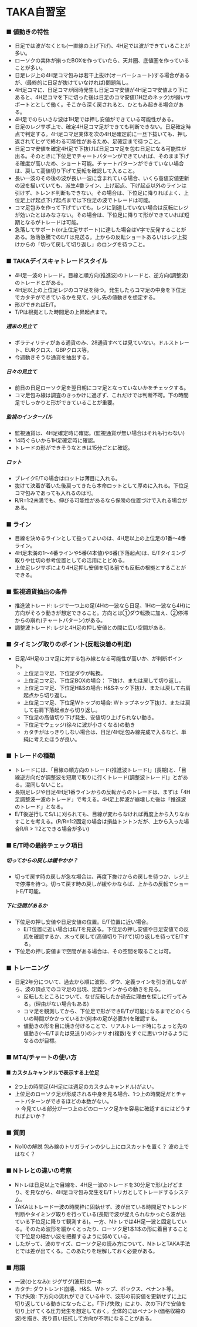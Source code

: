 # TAKA自習室  

### ■ 値動きの特性  
- 日足では波がなくとも(一直線の上げ下げ)、4H足では波ができていることが多い。  
- ローソクの実体が揃ったBOXを作っていたら、天井圏、底値圏を作っていることが多い。  
- 日足レジ上の4H足コマ包みは若干上抜け(オーバーシュート)する場合があるが、(最終的に日足が抜けていなければ)問題無し。  
- 4H足コマに、日足コマが同時発生し日足コマ安値が4H足コマ安値より下にあると、4H足コマを下に切った後は日足のコマ安値(1H足のネック)が弱いサポートととして働く。そこから深く戻されると、ひともみ起きる場合がある。  
- 4H足でのちいさな波は1H足では押し安値ができている可能性がある。  
- 日足のレジサポ上で、確定4H足コマ足ができても判断できない。日足確定時点で判定する。4H足コマ足実体を次の4H足確定前に一旦下抜いても、押し返されてヒゲで終わる可能性があるため、足確定まで待つこと。 
- 日足コマ安値を確定4H足で下抜けば日足コマ足を包む日足になる可能性が出る。そのときに下位足でチャートパターンができていれば、そのまま下げる確度が高いため、ショート可能。チャートパターンができていない場合は、戻して高値切り下げて反転を確認して入ること。
- 長い一波のその後の波が長い一波に含まれている場合、いくら高値安値更新の波を描いていても、派生4番ライン、上げ起点、下げ起点以外のラインは引けず、トレンド判断もできない。その場合は、下位足に降りればよく、上位足上げ起点下げ起点までは下位足の波でトレードは可能。
- コマ足包みを作って下げていても。レジに到達していない場合は反転にレジが効いたとはみなさない。その場合は、下位足に降りて形ができていれば短期となるがトレードは可能。
- 急落してサポート(or上位足サポート)に達した場合はV字で反発することがある。急落急騰でのE/Tは見送る。上からの反転ショートあるいはレジ上抜けからの「切って戻して切り返し」のロングを待つこと。
### ■ TAKAデイスキャトレードスタイル  
- 4H足一波のトレード。目線と順方向(推進波)のトレードと、逆方向(調整波)のトレードとがある。
- 4H足以上の上位足レジのコマ足を待つ。発生したらコマ足の中身を下位足でカタチができているかを見て、少し先の値動きを想定する。  
- 形ができればE/T。
- T/Pは根拠とした時間足の上昇起点まで。
##### 週末の見立て  
  - ボラティリティがある通貨のみ、28通貨すべては見ていない。ドルストレート、EURクロス、GBPクロス等。  
  - 今週動きそうな通貨を抽出する。 
##### 日々の見立て  
- 前日の日足ローソク足を翌日朝にコマ足となっていないかをチェックする。  
- コマ足包み線は調査のきっかけに過ぎず、これだけでは判断不可。下の時間足でしっかりと形ができていることが重要。  
##### 監視のインターバル  
- 監視通貨は、4H足確定時に確認。(監視通貨が無い場合はそれも行わない)  
- 14時ぐらいから1H足確定時に確認。  
- トレードの形ができそうなときは15分ごとに確認。
##### ロット  
- ブレイクE/Tの場合はロットは薄目に入れる。  
- 抜けて決着が着いた後戻ってきたら本命ロットとして厚めに入れる。下位足コマ包みであっても入れるのは可。  
- R/R=1:2未満でも、伸びる可能性があるなら保険の位置づけで入れる場合がある。  
### ■ ライン
- 目線を決めるラインとして扱ってよいのは、4H足以上の上位足の1番～4番ライン。
- 4H足未満の1～4番ラインや5番(4本値)や6番(下落起点)は、E/Tタイミング取りや仕切の参考位置としての活用にとどめる。
- 上位足レジサポにより4H足押し安値を切る前でも反転の根拠とすることができる。
### ■ 監視通貨抽出の条件  
- 推進波トレード: レジで一つ上の足(4Hの一波なら日足、1Hの一波なら4H)に方向がそろう動きが想定できること。方向とは①ダウ転換に加え、②停滞からの崩れ(チャートパターン)がある。  
- 調整波トレード: レジと4H足の押し安値との間に広い空間がある。
### ■ タイミング取りのポイント(反転決着の判定)  
- 日足/4H足のコマ足に対する包み線となる可能性が高いか、が判断ポイント。  
  - 上位足コマ足、下位足ダウが転換。  
  - 上位足コマ足、下位足BOXの場合： 下抜け、または戻して切り返し。  
  - 上位足コマ足、下位足H&Sの場合: H&Sネック下抜け、または戻して右肩起点から切り返し。  
  - 上位足コマ足、下位足Wトップの場合: Wトップネック下抜け、または戻して右肩下落起点から切り返し。  
  - 下位足の高値切り下げ発生、安値切り上げられない動き。  
  - 下位足でウェッジ(徐々に波が小さくなる)の動き  
  - カタチがはっきりしない場合は、日足/4H足包み線完成で入るなど、単純に考えたほうが良い。  
### ■ トレードの種類
- トレードには、「目線の順方向のトレード(推進波トレード)」(長期)と、「目線逆方向だが調整波を短期で取りに行くトレード(調整波トレード)」とがある。混同しないこと。
- 長期足レジや日足4H足1番ラインからの反転からのトレードは、まずは「4H足調整波一波のトレード」で考える。4H足上昇波が崩壊した後は「推進波のトレード」となる。
- E/T後逆行してS/Lに刈られても、目線が変わらなければ再度上から入りなおすことを考える。(R/R=1:2固定の場合は損益トントンだが、上から入った場合R/R > 1:2とできる場合が多い)
### ■ E/T時の最終チェック項目
##### 切ってからの戻しは緩やかか？
- 切って戻す時の戻しが急な場合は、再度下抜けからの戻しを待つか、レジ上で停滞を待つ。切って戻す時の戻しが緩やかならば、上からの反転でショートE/T可能。  
##### 下に空間があるか  
- 下位足の押し安値や日足安値の位置。E/T位置に近い場合。  
  - E/T位置に近い場合はE/Tを見送る。下位足の押し安値や日足安値での反応を確認するか、木って戻して(高値切り下げて)切り返しを待ってE/Tする。  
- 下位足の押し安値まで空間がある場合は、その空間を取ることは可。  


### ■ トレーニング  
- 日足2年分について、過去から順に波形、ダウ、定義ラインを引き消しながら、波の頂点でのコマ足の出現、定義ラインからの動きを見る。  
  - 反転したところについて、なぜ反転したか過去に理由を探しに行ってみる。(理由がない場合もある)
  - コマ足を観測してから、下位足で形ができE/Tが可能になるまでどのくらいの時間がかかっているか(何本の足が必要か)を確認する。
  - 値動きの形を目に焼き付けることで、リアルトレード時にちょっと先の値動き(～E/Tまたは見送り)のシナリオ(複数)をすぐに思いつけるようになるのが目標。
### ■ MT4/チャートの使い方
#### ■ カスタムキャンドルで表示する上位足  
  - 2つ上の時間足(4H足には週足のカスタムキャンドル)がよい。  
  - 上位足のローソク足が形成される中身を見る場合、1つ上の時間足だとチャートパターンができるほどの本数がない。  
  → 今見ている部分が一つ上のどのローソク足かを容易に確認するにはどうすればよいか？  
  
### ■ 質問  
- No10の解説 包み線のトリガラインの少し上にロスカットを置く？ 波の上ではなく？  

### ■ Nトレとの違いの考察
- Nトレは日足以上で目線を、4H足一波のトレードを30分足で形/上げどまり、を見ながら、4H足コマ包み発生をE/Tトリガとしてトレードするシステム。
- TAKAはトレード一波の時間枠に固執せず、波が出ている時間足でトレンド判断やタイミング取りを行っている(長期で波が捉えられなかったら波が出ている下位足に降りて観測する)。一方、Nトレでは4H足一波と固定している。そのため波形を細かくとったり、ローソク足1本1本の形に着目することで下位足の細かい波を把握するように努めている。
- したがって、波のサイズ、ローソク足の読み方について、NトレとTAKA手法とでは差が出てくる。このあたりを理解しておく必要がある。

### ■ 用語
- 一波(ひとなみ): ジグザグ(波形)の一本
- カタチ: ダウトレンド崩壊、H&S、Wトップ、ボックス、ペナント等。
- 下げ失敗: 下方向の流れができている中で、波形の前安値を更新せずに上に切り返している動きになったこと。「下げ失敗」により、次の下げで安値を切り上げてくる圧力発生を想定しておく。全体的にはペナント(価格収縮の波)を描き、売り買い拮抗して方向が不明になることがある。